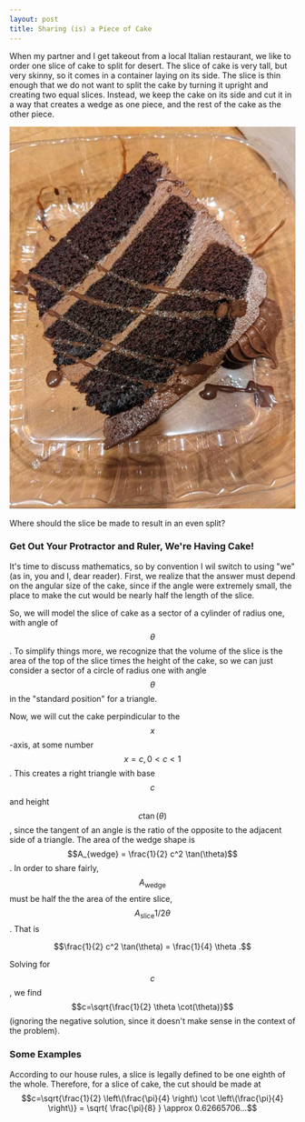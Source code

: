 ```yaml
---
layout: post
title: Sharing (is) a Piece of Cake
---
```


When my partner and I get takeout from a local Italian restaurant, we like to order one slice of cake to split for desert. The slice of cake is very tall, but very skinny, so it comes in a container laying on its side. The slice is thin enough that we do not want to split the cake by turning it upright and creating two equal slices. Instead, we keep the cake on its side and cut it in a way that creates a wedge as one piece, and the rest of the cake as the other piece. 

![A Slice of Cake](/images/real_cake.jpg)

Where should the slice be made to result in an even split? 

### Get Out Your Protractor and Ruler, We're Having Cake!

It's time to discuss mathematics, so by convention I wil switch to using "we" (as in, you and I, dear reader). First, we realize that the answer must depend on the angular size of the cake, since if the angle were extremely small, the place to make the cut would be nearly half the length of the slice. 

So, we will model the slice of cake as a sector of a cylinder of radius one, with angle of $$\theta$$. To simplify things more, we recognize that the volume of the slice is the area of the top of the slice times the height of the cake, so we can just consider a sector of a circle of radius one with angle $$\theta$$ in the "standard position" for a triangle.

Now, we will cut the cake perpindicular to the $$x$$-axis, at some number $$x=c, 0<c<1$$. This creates a right triangle with base $$c$$ and height $$c \tan(\theta)$$, since the tangent of an angle is the ratio of the opposite to the adjacent side of a triangle. The area of the wedge shape is $$A_{wedge} = \frac{1}{2} c^2 \tan(\theta)$$. In order to share fairly, $$A_{\text{wedge}}$$ must be half the the area of the entire slice, $$A_{\text{slice}}1/2 \theta $$. That is

$$\frac{1}{2} c^2 \tan(\theta) = \frac{1}{4} \theta .$$

Solving for $$c$$, we find $$c=\sqrt{\frac{1}{2} \theta \cot(\theta)}$$ (ignoring the negative solution, since it doesn't make sense in the context of the problem). 

### Some Examples

According to our house rules, a slice is legally defined to be one eighth of the whole. Therefore, for a slice of cake, the cut should be made at $$c=\sqrt{\frac{1}{2} \left\(\frac{\pi}{4} \right\) \cot \left\(\frac{\pi}{4} \right\)} = \sqrt{ \frac{\pi}{8} } \approx 0.62665706...$$

